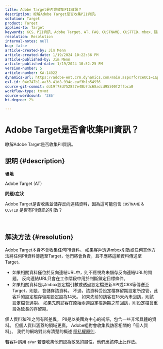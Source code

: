 ```yaml
---
title: Adobe Target是否會收集PII資訊？
description: 瞭解Adobe Target是否收集PII資訊。
solution: Target
product: Target
applies-to: Target
keywords: KCS、PII資訊、Adobe Target、AT、FAQ、CUSTNAME、CUSTTID、mbox、隱私權原則
resolution: Resolution
internal-notes: null
bug: false
article-created-by: Jim Menn
article-created-date: 1/19/2024 10:22:36 PM
article-published-by: Jim Menn
article-published-date: 1/19/2024 10:52:25 PM
version-number: 5
article-number: KA-14022
dynamics-url: https://adobe-ent.crm.dynamics.com/main.aspx?forceUCI=1&pagetype=entityrecord&etn=knowledgearticle&id=12532c3d-19b7-ee11-a569-6045bd006268
exl-id: 04e747b1-aa33-41d8-934c-eaf3b1b54956
source-git-commit: dd19f78d752827e48b7dc68adcd95500f2ffbca0
workflow-type: tm+mt
source-wordcount: '286'
ht-degree: 2%

---
```


# Adobe Target是否會收集PII資訊？


瞭解Adobe Target是否收集PII資訊。

## 說明 {#description}


<b>環境</b>

Adobe Target (AT)



<b>問題/症狀</b>

Adobe Target是否收集並儲存反向連結資料，因為這可能包含 `CUSTNAME` &amp; `CUSTID` 是否有PII資訊的引數？
<br><br> <br>

## 解決方法 {#resolution}




Adobe Target本身不會收集任何PII資料。 如果客戶透過mbox引數或任何其他方法將任何PII資料傳遞至Target，他們將會負責，且不應將這類資料傳送至Target。



- 如果相關資料僅位於反向連結URL中，則不應視為未儲存反向連結URL的問題。 反向連結URL只會在工作階段中用於判斷鎖定目標條件。
- 如果相關資料是以mbox設定檔引數或透過設定檔更新API或CRS等傳送至Target，則是，會儲存該資料。 不過，該資料受設定檔存留期設定所控管，此客戶的設定檔存留期設定設為14天。 如果先前的訪客在15天內未回訪，則該設定檔會過期。 如果先前訪客在原始兩週設定檔過期之前回訪，則設定檔會重設為延長的存留期。


個人資料和PII之間有所差異。 PII是以美國為中心的術語，包含一些非常具體的資料。 但個人資料涵蓋的領域更廣。 Adobe絕對會收集與訪客相關的「個人資料」。 我們的網站對此有清楚的概述 [隱私權原則](https://www.adobe.com/tw/privacy/marketing-cloud.html).



若客戶誤用 `eVar` 若要收集他們認為敏感的屬性，他們應該停止此作法。
